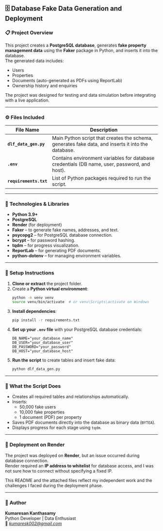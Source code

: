 ## 🗄️ Database Fake Data Generation and Deployment

### 📋 **Project Overview**
This project creates a **PostgreSQL database**, generates **fake property management data** using the **Faker** package in Python, and inserts it into the database.  
The generated data includes:
- Users  
- Properties  
- Documents (auto-generated as PDFs using ReportLab)  
- Ownership history and enquiries  

The project was designed for testing and data simulation before integrating with a live application.  

---

### ⚙️ **Files Included**
| File Name | Description |
|------------|-------------|
| **`dlf_data_gen.py`** | Main Python script that creates the schema, generates fake data, and inserts it into the database. |
| **`.env`** | Contains environment variables for database credentials (DB name, user, password, and host). |
| **`requirements.txt`** | List of Python packages required to run the script. |

---

### 🧩 **Technologies & Libraries**
- **Python 3.9+**
- **PostgreSQL**
- **Render** (for deployment)
- **Faker** – to generate fake names, addresses, and text.  
- **psycopg2** – for PostgreSQL database connection.  
- **bcrypt** – for password hashing.  
- **tqdm** – for progress visualization.  
- **ReportLab** – for generating PDF documents.  
- **python-dotenv** – for managing environment variables.  

---

### 🚀 **Setup Instructions**
1. **Clone or extract** the project folder.
2. Create a **Python virtual environment**:
   ```bash
   python -m venv venv
   source venv/bin/activate  # or venv\Scripts\activate on Windows
   ```
3. **Install dependencies**:
   ```bash
   pip install -r requirements.txt
   ```
4. **Set up your `.env` file** with your PostgreSQL database credentials:
   ```env
   DB_NAME="your_database_name"
   DB_USER="your_database_user"
   DB_PASSWORD="your_password"
   DB_HOST="your_database_host"
   ```
5. **Run the script** to create tables and insert fake data:
   ```bash
   python dlf_data_gen.py
   ```

---

### 🧠 **What the Script Does**
- Creates all required tables and relationships automatically.
- Inserts:
  - 50,000 fake users  
  - 10,000 fake properties  
  - 1 document (PDF) per property  
- Saves PDF documents directly into the database as binary data (`BYTEA`).
- Displays progress for each stage using `tqdm`.

---

### 🧩 **Deployment on Render**
The project was deployed on **Render**, but an issue occurred during database connection.  
Render required an **IP address to whitelist** for database access, and I was not sure how to connect without specifying a fixed IP.  

This README and the attached files reflect my independent work and the challenges I faced during the deployment phase.

---

### 🪪 **Author**
**Kumaresan Kanthasamy**  
Python Developer | Data Enthusiast  
📧 *kumaresk002@gmail.com*  
